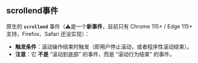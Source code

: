 ## scrollend事件

原生的 **`scrollend`** 事件（⚠️是一个**新事件**，目前只有 Chrome 115+ / Edge 115+ 支持，Firefox、Safari 还没实现）：

- **触发条件**：滚动操作结束时触发（即用户停止滚动，或者程序性滚动结束）。
- **注意**：它 **不是** “滚动到底部” 的事件，而是 “滚动行为结束” 的事件。